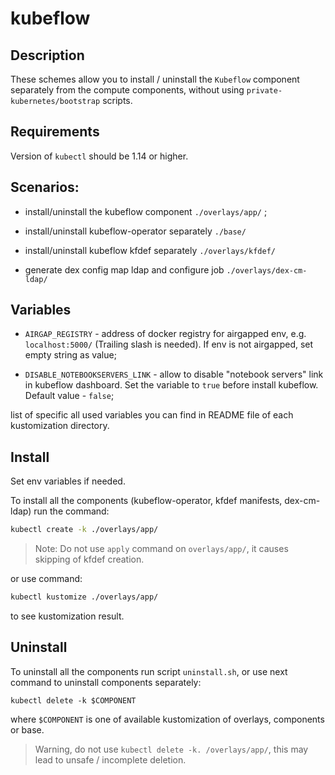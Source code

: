 # kubeflow

## Description

These schemes allow you to install / uninstall the `Kubeflow` component separately from the compute components, without using `private-kubernetes/bootstrap` scripts.

## Requirements

Version of `kubectl` should be 1.14 or higher.

## Scenarios:

* install/uninstall the kubeflow component `./overlays/app/` ;

* install/uninstall kubeflow-operator separately `./base/`

* install/uninstall kubeflow kfdef separately `./overlays/kfdef/`

* generate dex config map ldap and configure job `./overlays/dex-cm-ldap/`

## Variables

* `AIRGAP_REGISTRY` - address of docker registry for airgapped env, e.g. `localhost:5000/` (Trailing slash is needed). If env is not airgapped, set empty string as value;

* `DISABLE_NOTEBOOKSERVERS_LINK` - allow to disable "notebook servers" link in kubeflow dashboard. Set the variable to `true` before install kubeflow. Default value - `false`;

list of specific all used variables you can find in README file of each kustomization directory.

## Install

Set env variables if needed.

To install all the components (kubeflow-operator, kfdef manifests, dex-cm-ldap) run  the command:

```bash
kubectl create -k ./overlays/app/
```

> Note: Do not use `apply` command on `overlays/app/`, it causes skipping of kfdef creation.

or use command:

```bash
kubectl kustomize ./overlays/app/
```

to see kustomization result.

## Uninstall

To uninstall all the components run script `uninstall.sh`, or use next command to uninstall components separately:

```
kubectl delete -k $COMPONENT
```
where `$COMPONENT` is one of available kustomization of overlays, components or base.

> Warning, do not use `kubectl delete -k. /overlays/app/`, this may lead to unsafe / incomplete deletion.
